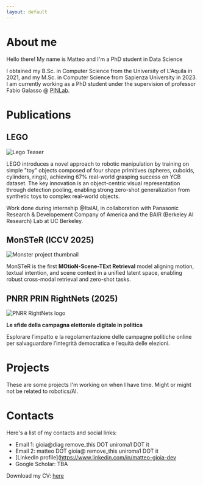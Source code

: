 ```yaml
---
layout: default
---
```



# About me

Hello there! My name is Matteo and I'm a PhD student in Data Science

I obtained my B.Sc. in Computer Science from the University of L'Aquila in 2021, and my M.Sc. in Computer Science from Sapienza University in 2023. I am currently working as a PhD student under the supervision of professor Fabio Galasso @ [PINLab](https://www.pinlab.org/).


# Publications

## LEGO 

<!-- add a random robotics related image -->
![Lego Teaser](https://lego-grasp.github.io/static/figures/teaser_figure.png)

LEGO introduces a novel approach to robotic manipulation by training on simple "toy" objects composed of four shape primitives (spheres, cuboids, cylinders, rings), achieving 67% real-world grasping success on YCB dataset. The key innovation is an object-centric visual representation through detection pooling, enabling strong zero-shot generalization from synthetic toys to complex real-world objects.

Work done during internship @ItalAI, in collaboration with Panasonic Research & Developement Company of America and the BAIR (Berkeley AI Research) Lab at UC Berkeley.

## MonSTeR (ICCV 2025)

![Monster project thumbnail](https://drive.google.com/thumbnail?id=1KB5n4C6nNkx8JgWdmVUnfohDo7AwQAvB)

MonSTeR is the first **MOtioN-Scene-TExt Retrieval** model aligning motion, textual intention, and scene context in a unified latent space, enabling robust cross-modal retrieval and zero-shot tasks.

## PNRR PRIN RightNets (2025)

![PNRR RightNets logo](https://rightnets.unimc.it/wp-content/uploads/sites/13/2024/01/home-trasp.png)

**Le sfide della campagna elettorale digitale in politica**

Esplorare l’impatto e la regolamentazione delle campagne politiche online per salvaguardare l’integrità democratica e l’equità delle elezioni.

# Projects 

These are some projects I'm working on when I have time. Might or might not be related to robotics/AI.

# Contacts 

Here's a list of my contacts and social links:

- Email 1: gioia@diag remove_this DOT uniroma1 DOT it
- Email 2: matteo DOT gioia@ remove_this uniroma1 DOT it
- [LinkedIn profile](https://www.linkedin.com/in/matteo-gioia-dev
- Google Scholar: TBA

Download my CV: [here]()
